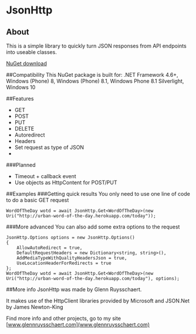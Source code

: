 # JsonHttp
## About
This is a simple library to quickly turn JSON responses from API endpoints into useable classes.

[NuGet download](https://www.nuget.org/packages/JsonHttp/)

##Compatibility
This NuGet package is built for: .NET Framework 4.6+, Windows (Phone) 8, Windows (Phone) 8.1, Windows Phone 8.1 Silverlight, Windows 10

##Features
* GET
* POST
* PUT
* DELETE
* Autoredirect
* Headers
* Set request as type of JSON
* 
###Planned
* Timeout + callback event
* Use objects as HttpContent for POST/PUT

##Examples
###Getting quick results
You only need to use one line of code to do a basic GET request
```
WordOfTheDay wotd = await JsonHttp.Get<WordOfTheDay>(new Uri("http://urban-word-of-the-day.herokuapp.com/today"));
```

###More advanced
You can also add some extra options to the request
```
JsonHttp.Options options = new JsonHttp.Options()
{
    AllowAutoRedirect = true,
    DefaultRequestHeaders = new Dictionary<string, string>(),
    AddMediaTypeWithQualityHeadersJson = true,
    UseLocationHeaderForRedirects = true
};
WordOfTheDay wotd = await JsonHttp.Get<WordOfTheDay>(new Uri("http://urban-word-of-the-day.herokuapp.com/today"), options); 
```

##More info
JsonHttp was made by Glenn Ruysschaert.

It makes use of the HttpClient libraries provided by Microsoft and JSON.Net by James Newton-King

Find more info and other projects, go to my site [www.glennruysschaert.com](www.glennruysschaert.com)
